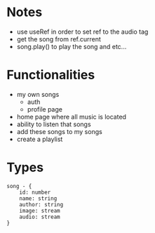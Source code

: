 # Notes
- use useRef in order to set ref to the audio tag 
- get the song from ref.current 
- song.play() to play the song and etc...

# Functionalities
- my own songs
    - auth
    - profile page
- home page where all music is located
- ability to listen that songs
- add these songs to my songs
- create a playlist

# Types
    song - {
        id: number
        name: string
        author: string
        image: stream
        audio: stream
    }